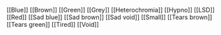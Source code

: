 [[Blue]]
[[Brown]]
[[Green]]
[[Grey]]
[[Heterochromia]]
[[Hypno]]
[[LSD]]
[[Red]]
[[Sad blue]]
[[Sad brown]]
[[Sad void]]
[[Small]]
[[Tears brown]]
[[Tears green]]
[[Tired]]
[[Void]]